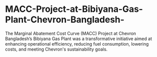 # MACC-Project-at-Bibiyana-Gas-Plant-Chevron-Bangladesh-
The Marginal Abatement Cost Curve (MACC) Project at Chevron Bangladesh’s Bibiyana Gas  Plant was a transformative initiative aimed at enhancing operational efficiency, reducing fuel  consumption, lowering costs, and meeting Chevron's sustainability goals.
